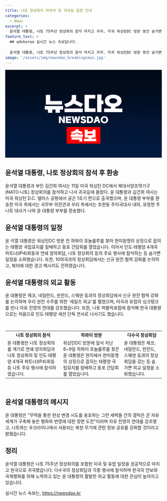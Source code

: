 ```yaml
---
title: 나토 정상회의 마무리 및 귀국길 일정 안내
categories:
  - News
excerpt: >
  윤석열 대통령, 나토 75주년 정상회의 참석 마치고 귀국. 미국 워싱턴DC 방문 동안 숨가쁜 외교 일정 소화. 동맹국과 북러 협력 양상에 대한 분석과 대응방향 강구 약속. 한국 대통령으로는 처음으로 인도·태평양 세션 단독 연사로 나서며 나토 퍼블릭포럼 참석.
feature_text: >
  ## adskorea 실시간 뉴스 속보입니다.

  윤석열 대통령, 나토 75주년 정상회의 참석 마치고 귀국. 미국 워싱턴DC 방문 동안 숨가쁜 외교 일정 소화. 동맹국과 북러 협력 양상에 대한 분석과 대응방향 강구 약속. 한국 대통령으로는 처음으로 인도·태평양 세션 단독 연사로 나서며 나토 퍼블릭포럼 참석.
image: '/assets/img/newsdao_breakingnews.jpg'
---
```


<p><img src="/assets/img/newsdao_breakingnews.jpg" alt="adskorea 속보" /></p>

<h2 data-ke-size="size26">윤석열 대통령, 나토 정상회의 참석 후 환송</h2> 

<p data-ke-size="size16">윤석열 대통령과 부인 김건희 여사는 11일 미국 워싱턴 DC에서 북대서양조약기구(NATO·나토) 정상회의를 참석하고 나서 귀국길에 올랐다. 윤 대통령과 김건희 여사는 미국 워싱턴 D.C. 댈러스 공항에서 공군 1호기 편으로 출국했으며, 윤 대통령 부부를 환송한 미국 측에서는 국무부 의전관과 우리 측에서는 조현동 주미국대사 내외, 유정현 주 나토 대사가 나와 윤 대통령 부부를 환송했다.</p>

<h2 data-ke-size="size26">윤석열 대통령의 일정</h2>

<p data-ke-size="size16">윤 석열 대통령은 워싱턴DC 방문 전 하와이 호놀룰루를 찾아 한미동맹의 상징으로 꼽히는 태평양 국립묘지를 참배하고 동포 간담회를 열었습니다. 이어서 인도·태평양 4개국 파트너(IP4)회동과 연쇄 양자회담, 나토 정상회의 등의 주요 행사에 참석하는 등 숨가쁜 일정을 소화했습니다. 또한, 10여국과의 정상회담에서는 신규 원전 협력 강화를 논의하고, 북러에 대한 경고 메시지도 전하였습니다.</p>

<h2 data-ke-size="size26">윤석열 대통령의 외교 활동</h2>

<p data-ke-size="size16">윤 대통령은 체코, 네덜란드, 핀란드, 스웨덴 등과의 정상회담에서 신규 원전 협력 강화를 논의하며 우리 원전 수주를 위한 '세일즈 외교'를 펼쳤으며, 미국과 유럽의 싱크탱크를 만나 자유 진영의 연대를 강조했습니다. 또한, 나토 퍼블릭포럼에 참석해 한국 대통령으로는 처음으로 인도·태평양 세션 단독 연사로 나서기도 했습니다.</p>

<p data-ke-size="size16">&nbsp;</p>

<table>
  <tr>
    <td style="text-align: center; height: 17px;"><b>나토 정상회의 참석</b></td>
    <td style="text-align: center; height: 17px;"><b>하와이 방문</b></td>
    <td style="text-align: center; height: 17px;"><b>다수국 정상회담</b></td>
  </tr>
  <tr>
    <td>윤 대통령은 나토 정상회의를 계기로 연쇄 양자회담과 나토 정상회의 및 인도·태평양 4개국 파트너(IP4)회동 등 나토 주요 행사에 참석하였습니다.</td>
    <td>워싱턴DC 방문에 앞서 지난 8~9일 하와이 호놀룰루를 찾은 윤 대통령은 현지에서 한미동맹의 상징으로 꼽히는 태평양 국립묘지를 참배하고 동포 간담회를 열었습니다.</td>
    <td>윤 대통령은 체코, 네덜란드, 핀란드, 스웨덴 등과의 정상회담을 갖는 등 숨 가쁜 외교 일정을 소화했습니다.</td>
  </tr>
</table>

<p data-ke-size="size16">&nbsp;</p>

<h2 data-ke-size="size26">윤석열 대통령의 메시지</h2>

<p data-ke-size="size16">윤 대통령은 "무력을 통한 현상 변경 시도를 옹호하는 그런 세력들 간의 결탁은 곧 자유세계가 구축해 놓은 평화와 번영에 대한 정면 도전"이라며 자유 진영의 연대를 강조했고, 나토와는 우크라이나에서 사용되는 북한 무기에 관한 정보 공유를 강화할 것이라고 밝혔습니다.</p>

<h2 data-ke-size="size26">정리</h2>

<p data-ke-size="size16">윤석열 대통령은 나토 75주년 정상회의를 포함한 미국 및 유럽 일정을 성공적으로 마치고 한국으로 귀국했습니다. 다수국의 정상회담과 각종 행사에 참석하며 한국의 안보와 국제평화를 위해 노력하고 있는 윤 대통령의 활발한 외교 활동에 대한 관심이 높아지고 있습니다.</p>
실시간 뉴스 속보는, <a href="https://newsdao.kr" rel="dofollow">https://newsdao.kr</a>


